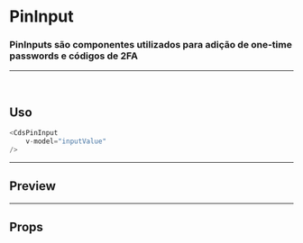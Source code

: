# PinInput

### PinInputs são componentes utilizados para adição de one-time passwords e códigos de 2FA

---

<br>


## Uso

```js
<CdsPinInput
	v-model="inputValue"
/>
```

---

## Preview

<PreviewBuilder
	:args
	:component="CdsPinInput"
	:events
/>

---

## Props

<APITable
	name="CdsPinInput"
	section="props"
/>
<br>

<script setup>
import { ref } from 'vue';
import CdsPinInput from '@/components/PinInput.vue';

const events = [
	'update:modelValue'
];

const args = ref({});
</script>
